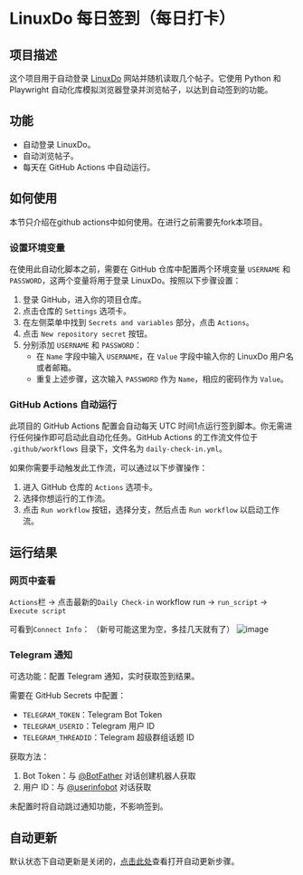 # LinuxDo 每日签到（每日打卡）

## 项目描述
这个项目用于自动登录 [LinuxDo](https://linux.do/) 网站并随机读取几个帖子。它使用 Python 和 Playwright 自动化库模拟浏览器登录并浏览帖子，以达到自动签到的功能。

## 功能
- 自动登录 LinuxDo。
- 自动浏览帖子。
- 每天在 GitHub Actions 中自动运行。

## 如何使用
本节只介绍在github actions中如何使用。在进行之前需要先fork本项目。

### 设置环境变量
在使用此自动化脚本之前，需要在 GitHub 仓库中配置两个环境变量 `USERNAME` 和 `PASSWORD`，这两个变量将用于登录 LinuxDo。按照以下步骤设置：

1. 登录 GitHub，进入你的项目仓库。
2. 点击仓库的 `Settings` 选项卡。
3. 在左侧菜单中找到 `Secrets and variables` 部分，点击 `Actions`。
4. 点击 `New repository secret` 按钮。
5. 分别添加 `USERNAME` 和 `PASSWORD`：
   - 在 `Name` 字段中输入 `USERNAME`，在 `Value` 字段中输入你的 LinuxDo 用户名或者邮箱。
   - 重复上述步骤，这次输入 `PASSWORD` 作为 `Name`，相应的密码作为 `Value`。

### GitHub Actions 自动运行
此项目的 GitHub Actions 配置会自动每天 UTC 时间1点运行签到脚本。你无需进行任何操作即可启动此自动化任务。GitHub Actions 的工作流文件位于 `.github/workflows` 目录下，文件名为 `daily-check-in.yml`。

如果你需要手动触发此工作流，可以通过以下步骤操作：

1. 进入 GitHub 仓库的 `Actions` 选项卡。
2. 选择你想运行的工作流。
3. 点击 `Run workflow` 按钮，选择分支，然后点击 `Run workflow` 以启动工作流。

## 运行结果

### 网页中查看
`Actions`栏 -> 点击最新的`Daily Check-in` workflow run -> `run_script` -> `Execute script`

可看到`Connect Info`：
（新号可能这里为空，多挂几天就有了）
![image](https://github.com/user-attachments/assets/853549a5-b11d-4d5a-9284-7ad2f8ea698b)

### Telegram 通知

可选功能：配置 Telegram 通知，实时获取签到结果。

需要在 GitHub Secrets 中配置：
- `TELEGRAM_TOKEN`：Telegram Bot Token
- `TELEGRAM_USERID`：Telegram 用户 ID
- `TELEGRAM_THREADID`：Telegram 超级群组话题 ID

获取方法：
1. Bot Token：与 [@BotFather](https://t.me/BotFather) 对话创建机器人获取
2. 用户 ID：与 [@userinfobot](https://t.me/userinfobot) 对话获取

未配置时将自动跳过通知功能，不影响签到。

## 自动更新

默认状态下自动更新是关闭的，[点击此处](https://github.com/ChatGPTNextWeb/ChatGPT-Next-Web/blob/main/README_CN.md#%E6%89%93%E5%BC%80%E8%87%AA%E5%8A%A8%E6%9B%B4%E6%96%B0)查看打开自动更新步骤。
